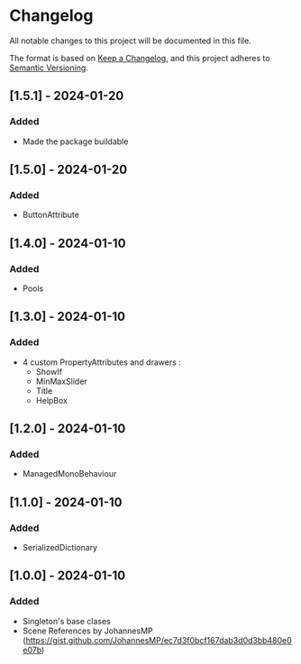 # Changelog
All notable changes to this project will be documented in this file.

The format is based on [Keep a Changelog](https://keepachangelog.com/en/1.0.0/),
and this project adheres to [Semantic Versioning](https://semver.org/spec/v2.0.0.html).

## [1.5.1] - 2024-01-20
### Added
- Made the package buildable

## [1.5.0] - 2024-01-20
### Added
- ButtonAttribute

## [1.4.0] - 2024-01-10
### Added
- Pools

## [1.3.0] - 2024-01-10
### Added
- 4 custom PropertyAttributes and drawers :
  - ShowIf
  - MinMaxSlider
  - Title
  - HelpBox
  
## [1.2.0] - 2024-01-10
### Added
- ManagedMonoBehaviour

## [1.1.0] - 2024-01-10
### Added
- SerializedDictionary

## [1.0.0] - 2024-01-10
### Added
- Singleton's base clases
- Scene References by JohannesMP (<https://gist.github.com/JohannesMP/ec7d3f0bcf167dab3d0d3bb480e0e07b>)
